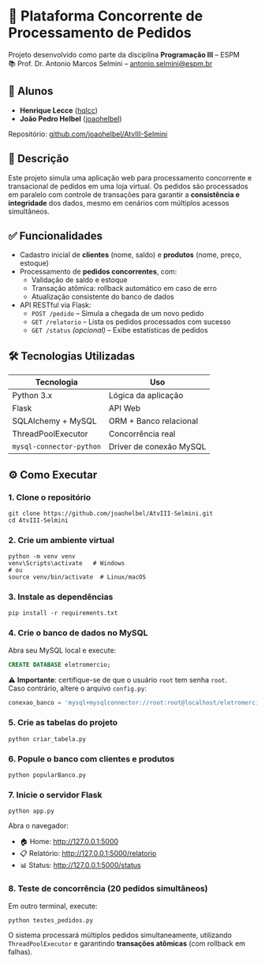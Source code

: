 
# 🛒 Plataforma Concorrente de Processamento de Pedidos

Projeto desenvolvido como parte da disciplina **Programação III** – ESPM  
📚 Prof. Dr. Antonio Marcos Selmini – [antonio.selmini@espm.br](mailto:antonio.selmini@espm.br)  

###

## 👥 Alunos

- **Henrique Lecce** ([hqlcc](https://github.com/hqlcc))
- **João Pedro Helbel** ([joaohelbel](https://github.com/joaohelbel))

Repositório: [github.com/joaohelbel/AtvIII-Selmini](https://github.com/joaohelbel/AtvIII-Selmini)

###

## 📝 Descrição

Este projeto simula uma aplicação web para processamento concorrente e transacional de pedidos em uma loja virtual. Os pedidos são processados em paralelo com controle de transações para garantir a **consistência e integridade** dos dados, mesmo em cenários com múltiplos acessos simultâneos.

###

## ✅ Funcionalidades

- Cadastro inicial de **clientes** (nome, saldo) e **produtos** (nome, preço, estoque)
- Processamento de **pedidos concorrentes**, com:
  - Validação de saldo e estoque
  - Transação atômica: rollback automático em caso de erro
  - Atualização consistente do banco de dados
- API RESTful via Flask:
  - `POST /pedido` – Simula a chegada de um novo pedido
  - `GET /relatorio` – Lista os pedidos processados com sucesso
  - `GET /status` *(opcional)* – Exibe estatísticas de pedidos

###

## 🛠️ Tecnologias Utilizadas

| Tecnologia            | Uso                           |
|------------------------|-------------------------------|
| Python 3.x             | Lógica da aplicação           |
| Flask                  | API Web                       |
| SQLAlchemy + MySQL     | ORM + Banco relacional        |
| ThreadPoolExecutor     | Concorrência real             |
| `mysql-connector-python` | Driver de conexão MySQL     |

###

## ⚙️ Como Executar

### 1. Clone o repositório

```
git clone https://github.com/joaohelbel/AtvIII-Selmini.git
cd AtvIII-Selmini
```

### 2. Crie um ambiente virtual

```
python -m venv venv
venv\Scripts\activate   # Windows
# ou
source venv/bin/activate  # Linux/macOS
```

### 3. Instale as dependências

```
pip install -r requirements.txt
```

###

### 4. Crie o banco de dados no MySQL

Abra seu MySQL local e execute:

```sql
CREATE DATABASE eletromercio;
```

⚠️ **Importante**: certifique-se de que o usuário `root` tem senha `root`.  
Caso contrário, altere o arquivo `config.py`:

```python
conexao_banco = 'mysql+mysqlconnector://root:root@localhost/eletromercio'
```

###

### 5. Crie as tabelas do projeto

```
python criar_tabela.py
```

###

### 6. Popule o banco com clientes e produtos

```
python popularBanco.py
```

###

### 7. Inicie o servidor Flask

```
python app.py
```

Abra o navegador:

- 🏠 Home: http://127.0.0.1:5000
- 📋 Relatório: http://127.0.0.1:5000/relatorio
- 📊 Status: http://127.0.0.1:5000/status

###

### 8. Teste de concorrência (20 pedidos simultâneos)

Em outro terminal, execute:

```
python testes_pedidos.py
```

O sistema processará múltiplos pedidos simultaneamente, utilizando `ThreadPoolExecutor` e garantindo **transações atômicas** (com rollback em falhas).

###

